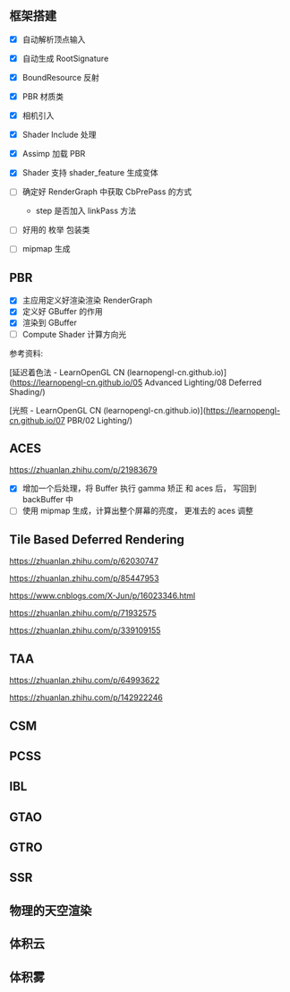 ## 框架搭建

- [x] 自动解析顶点输入

- [x] 自动生成 RootSignature

- [x] BoundResource 反射

- [x] PBR 材质类

- [x] 相机引入

- [x] Shader Include 处理

- [x] Assimp 加载 PBR

- [x] Shader 支持 shader_feature 生成变体

- [ ] 确定好 RenderGraph 中获取 CbPrePass 的方式

    * step 是否加入 linkPass 方法


- [ ] 好用的 枚举 包装类
- [ ] mipmap 生成

## PBR 

- [x] 主应用定义好渲染渲染 RenderGraph
- [x] 定义好 GBuffer 的作用
- [x] 渲染到 GBuffer
- [ ] Compute Shader 计算方向光

参考资料:

[延迟着色法 - LearnOpenGL CN (learnopengl-cn.github.io)](https://learnopengl-cn.github.io/05 Advanced Lighting/08 Deferred Shading/)

[光照 - LearnOpenGL CN (learnopengl-cn.github.io)](https://learnopengl-cn.github.io/07 PBR/02 Lighting/)

## ACES 

https://zhuanlan.zhihu.com/p/21983679

- [x] 增加一个后处理，将 Buffer 执行 gamma 矫正 和 aces 后， 写回到 backBuffer 中
- [ ] 使用 mipmap 生成，计算出整个屏幕的亮度， 更准去的 aces 调整

## Tile Based Deferred Rendering

https://zhuanlan.zhihu.com/p/62030747

https://zhuanlan.zhihu.com/p/85447953

https://www.cnblogs.com/X-Jun/p/16023346.html

https://zhuanlan.zhihu.com/p/71932575

https://zhuanlan.zhihu.com/p/339109155

## TAA 

https://zhuanlan.zhihu.com/p/64993622

https://zhuanlan.zhihu.com/p/142922246

## CSM 



## PCSS 



## IBL 



## GTAO

##  



## GTRO 



## SSR 



## 物理的天空渲染



## 体积云



## 体积雾